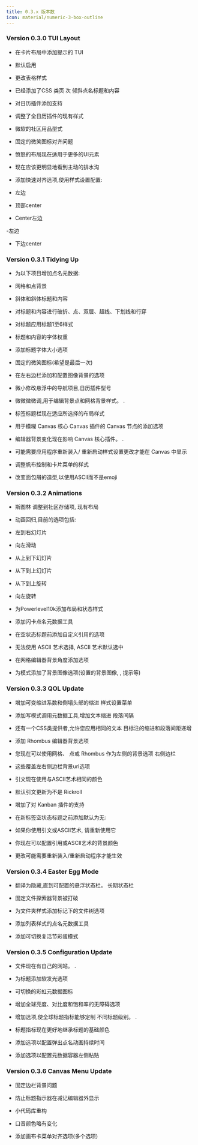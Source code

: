 ```yaml
---
title: 0.3.x 版本数
icon: material/numeric-3-box-outline
---
```


### Version 0.3.0 TUI Layout

- 在卡片布局中添加提示的 TUI

- 默认启用

- 更改表格样式

- 已经添加了CSS 类页 次
倾斜点名标题和内容

- 对日历插件添加支持

- 调整了全日历插件的现有样式

- 微软的社区用品型式

- 固定的微笑图标对齐问题

- 愤怒的布局现在适用于更多的UI元素

- 现在应该更明显地看到主动的排水沟

- 添加快速对齐选项,使用样式设置配置:

- 左边

- 顶部center

- Center左边

-左边

- 下边center

### Version 0.3.1 Tidying Up

- 为以下项目增加点名元数据:

- 网格和点背景

- 斜体和斜体标题和内容

- 对标题和内容进行破折、点、双层、超线、下划线和行穿

- 对标题应用标题1至6样式

- 标题和内容的字体权重

- 添加标题字体大小选项

- 固定的微笑图标(希望是最后一次)

- 在左右边栏添加和配置图像背景的选项

- 微小修改悬浮中的导航项目,日历插件型号

- 微微微微调,用于编辑背景点和网格背景样式。
.

- 标签标题栏现在适应所选择的布局样式

- 用于模糊 Canvas 核心 Canvas 插件的 Canvas 节点的添加选项

- 编辑器背景变化现在影响 Canvas 核心插件。
.

- 可能需要应用程序重新装入/ 重新启动样式设置更改才能在 Canvas 中显示

- 调整帆布控制和卡片菜单的样式

- 改变面包屑的造型,以使用ASCII而不是emoji

### Version 0.3.2 Animations

- 斯图林 调整到社区存储项, 现有布局

- 动画回归,目前的选项包括:

- 左到右幻灯片

- 向左滑动

- 从上到下幻灯片

- 从下到上幻灯片

- 从下到上旋转

- 向左旋转

- 为Powerlevel10k添加布局和状态样式

- 添加闪卡点名元数据工具

- 在空状态标题前添加自定义引用的选项

- 无法使用 ASCII 艺术选择, ASCII 艺术默认选中

- 在网格编辑器背景角度添加选项

- 为模式添加了背景图像选项(设置的背景图像,
,
提示等)

### Version 0.3.3 QOL Update

- 增加可变缩进系数和倒塌头部的缩进
样式设置菜单

- 添加写模式调用元数据工具,增加文本缩进
段落间隔

- 还有一个CSS类提供者,允许您应用相同的文本
目标注的缩进和段落间距递增

- 添加 Rhombus 编辑器背景选项

-  您现在可以使用网格、 点或 Rhombus 作为左侧的背景选项
右侧边栏

- 这些覆盖左右侧边栏背景url选项

- 引文现在使用与ASCII艺术相同的颜色

- 默认引文更新为不是 Rickroll

- 增加了对 Kanban 插件的支持

- 在新标签空状态标题之前添加默认为无:

- 如果你使用引文或ASCII艺术, 请重新使用它

- 你现在可以配置引用或ASCII艺术的背景颜色

- 更改可能需要重新装入/重新启动程序才能生效

### Version 0.3.4 Easter Egg Mode

- 翻译为隐藏,直到可配置的悬浮状态栏。
长期状态栏

- 固定文件探索器背景被打破

- 为文件夹样式添加标记下的文件树选项

- 添加列表样式的点名元数据工具

- 添加可切换复活节彩蛋模式

### Version 0.3.5 Configuration Update

- 文件现在有自己的网站。
.

- 为标题添加软发光选项

- 可切换的彩虹元数据图标

- 增加全球亮度、对比度和饱和率的无障碍选项

- 增加选项,使全球标题指标能够定制
不同标题级别。
.
- 标题指标现在更好地继承标题的基础颜色

- 添加选项以配置弹出点名动画持续时间

- 添加选项以配置元数据容器左侧粘贴

### Version 0.3.6 Canvas Menu Update

- 固定边栏背景问题

- 防止标题指示器在减记编辑器外显示

- 小代码库重构

- 口音颜色略有变化

- 添加画布卡菜单对齐选项(多个选项)
